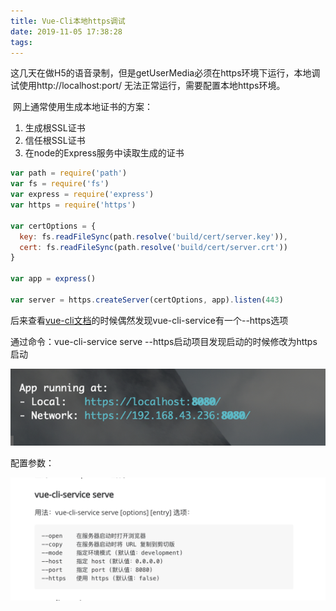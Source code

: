 ```yaml
---
title: Vue-Cli本地https调试
date: 2019-11-05 17:38:28
tags:
---
```


​	这几天在做H5的语音录制，但是getUserMedia必须在https环境下运行，本地调试使用http://localhost:port/ 无法正常运行，需要配置本地https环境。

​	网上通常使用生成本地证书的方案：

1. 生成根SSL证书
2. 信任根SSL证书
3. 在node的Express服务中读取生成的证书

```javascript
var path = require('path')
var fs = require('fs')
var express = require('express')
var https = require('https')

var certOptions = {
  key: fs.readFileSync(path.resolve('build/cert/server.key')),
  cert: fs.readFileSync(path.resolve('build/cert/server.crt'))
}

var app = express()

var server = https.createServer(certOptions, app).listen(443)
```

后来查看[vue-cli文档](https://vue-cli3.lovejade.cn/)的时候偶然发现vue-cli-service有一个--https选项

通过命令：vue-cli-service serve --https启动项目发现启动的时候修改为https启动

![image-20191105180014056](/images/image-20191105180014056.png)

配置参数：

![image-20191105174349270](/images/image-20191105174349270.png)